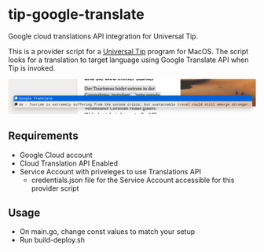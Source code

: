 # tip-google-translate
Google cloud translations API integration for Universal Tip.

This is a provider script for a [Universal Tip](https://github.com/tanin47/tip) program for MacOS.
The script looks for a translation to target language using Google Translate API when Tip is invoked.

![Image - Screenshot](resources/Screenshot.png)

## Requirements
* Google Cloud account
* Cloud Translation API Enabled
* Service Account with priveleges to use Translations API
  * credentials.json file for the Service Account accessible for this provider script
  
## Usage
* On main.go, change const values to match your setup
* Run build-deploy.sh

